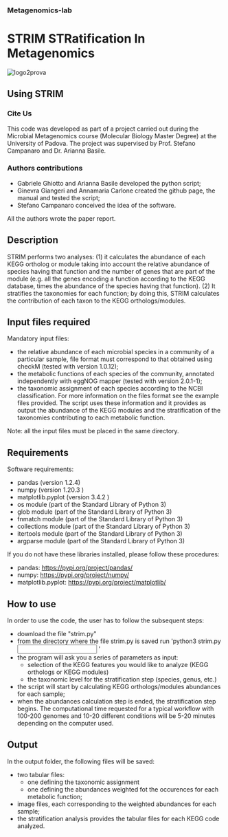 ### Metagenomics-lab
# **STRIM STRatification In Metagenomics** 
![logo2prova](https://repository-images.githubusercontent.com/366718180/d5a34c80-b7d8-11eb-8ca3-0c163cefd5d6)
## Using STRIM

### Cite Us
This code was developed as part of a project carried out during the Microbial Metagenomics course (Molecular Biology Master Degree) at the University of Padova. The project was supervised by Prof. Stefano Campanaro and Dr. Arianna Basile.

### Authors contributions
* Gabriele Ghiotto and Arianna Basile developed the python script; 
* Ginevra Giangeri  and Annamaria Carlone created the github page, the manual and tested the script; 
* Stefano Campanaro conceived the idea of the software. 

All the authors wrote the paper report.



## Description
STRIM performs two analyses: (1) it calculates the abundance of each KEGG ortholog or module taking into account the relative abundance of species having that function and the number of genes that are part of the module (e.g. all the genes encoding a function according to the KEGG database, times the abundance of the species having that function). (2) It stratifies the taxonomies for each function; by doing this, STRIM calculates the contribution of each taxon to the KEGG orthologs/modules.

## Input files required
Mandatory input files:
* the relative abundance of each microbial species in a community of a particular sample, file format must correspond to that obtained using checkM (tested with version 1.0.12);
* the metabolic functions of each species of the community, annotated independently with eggNOG mapper (tested with version 2.0.1-1);
* the taxonomic assignment of each species according to the NCBI classification.
For more information on the files format see the example files provided.
The script uses these information and it provides as output the abundance of the KEGG modules and the stratification of the taxonomies contributing to each metabolic function.

Note: all the input files must be placed in the same directory.

## Requirements
Software requirements:
* pandas (version 1.2.4)
* numpy (version 1.20.3 )
* matplotlib.pyplot (version 3.4.2 )
* os module (part of the Standard Library of Python 3)
* glob module (part of the Standard Library of Python 3)
* fnmatch module (part of the Standard Library of Python 3)
* collections module (part of the Standard Library of Python 3)
* itertools module (part of the Standard Library of Python 3)
* argparse module (part of the Standard Library of Python 3)

If you do not have these libraries installed, please follow these procedures:
- pandas: https://pypi.org/project/pandas/
- numpy: https://pypi.org/project/numpy/
- matplotlib.pyplot: https://pypi.org/project/matplotlib/

## How to use 
In order to use the code, the user has to follow the subsequent steps:
* download the file "strim.py"
* from the directory where the file strim.py is saved run 'python3 strim.py <input directory> <output directory>'
* the program will ask you a series of parameters as input:
  - selection of the KEGG features you would like to analyze (KEGG orthologs or KEGG modules)
  - the taxonomic level for the stratification step (species, genus, etc.)
* the script will start by calculating KEGG orthologs/modules abundances for each sample;
* when the abundances calculation step is ended, the stratification step begins.
The computational time requested for a typical workflow with 100-200 genomes and 10-20 different conditions will be 5-20 minutes depending on the computer used.

## Output
In the output folder, the following files will be saved:
* two tabular files:
  - one defining the taxonomic assignment
  - one defining the abundances weighted fot the occurences for each metabolic function;
* image files, each corresponding to the weighted abundances for each sample;
* the stratification analysis provides the tabular files for each KEGG code analyzed.
